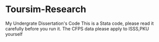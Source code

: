 # Toursim-Research
My Undergrate Dissertation's Code
This is a Stata code, please read it carefully before you run it.
The CFPS data please apply to ISSS,PKU yourself
